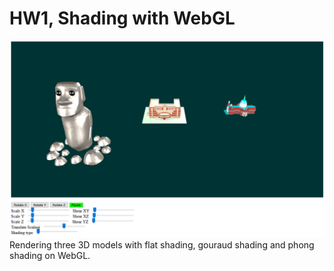 # HW1, Shading with WebGL

<img src="HW1-WebGL/screenshot.PNG" width="600" >  
Rendering three 3D models with flat shading, gouraud shading and phong shading on WebGL.
